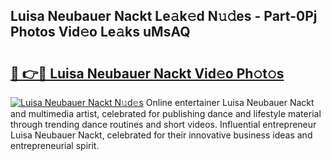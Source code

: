 ## Luisa Neubauer Nackt Le𝚊k𝚎d N𝚞𝚍es - Part-0Pj Photos Vid𝚎o Le𝚊ks uMsAQ

# <h2><a href="http://fb6fd2.evod.top/?m=Luisa+Neubauer+Nackt">🔗 👉🔴 Luisa Neubauer Nackt Vid𝚎o Ph𝚘t𝚘s</a></h2>

[![Luisa Neubauer Nackt N𝚞d𝚎s](https://i.imgur.com/8V9OHl7.gif)](http://fb6fd2.evod.top/?m=Luisa+Neubauer+Nackt)
Online entertainer Luisa Neubauer Nackt and multimedia artist, celebrated for publishing dance and lifestyle material through trending dance routines and short videos. Influential entrepreneur Luisa Neubauer Nackt, celebrated for their innovative business ideas and entrepreneurial spirit. 

